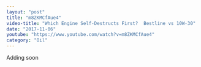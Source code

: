 ```yaml
---
layout: "post"
title: "m8ZKMCfAue4"
video-title: "Which Engine Self-Destructs First?  Bestline vs 10W-30"
date: "2017-11-06"
youtube: "https://www.youtube.com/watch?v=m8ZKMCfAue4"
category: "Oil"
---
```

<div class="space-y-1"><p class="text-gray-400">Adding soon</p></div>